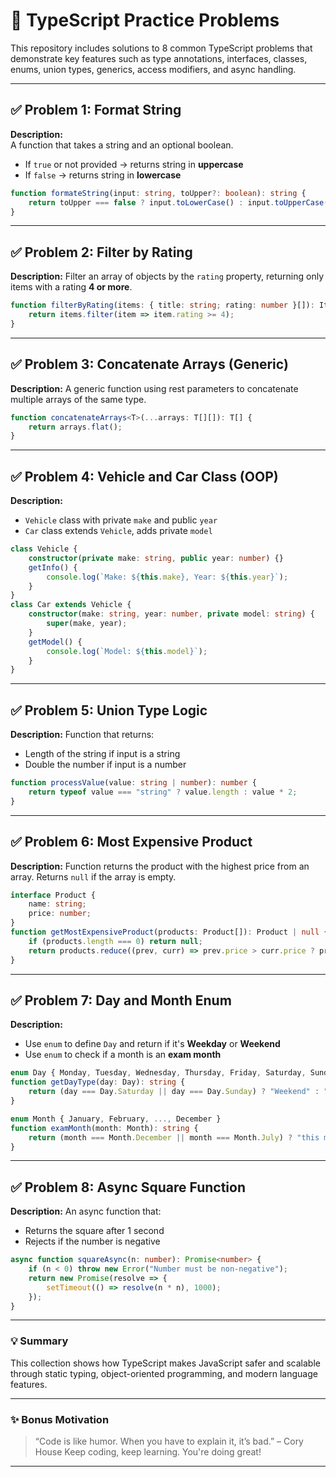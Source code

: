 
# 🚀 TypeScript Practice Problems

This repository includes solutions to 8 common TypeScript problems that demonstrate key features such as type annotations, interfaces, classes, enums, union types, generics, access modifiers, and async handling.

---

## ✅ Problem 1: Format String

**Description:**  
A function that takes a string and an optional boolean.  
- If `true` or not provided → returns string in **uppercase**  
- If `false` → returns string in **lowercase**

```ts
function formateString(input: string, toUpper?: boolean): string {
    return toUpper === false ? input.toLowerCase() : input.toUpperCase();
}
````

---

## ✅ Problem 2: Filter by Rating

**Description:**
Filter an array of objects by the `rating` property, returning only items with a rating **4 or more**.

```ts
function filterByRating(items: { title: string; rating: number }[]): Items[] {
    return items.filter(item => item.rating >= 4);
}
```

---

## ✅ Problem 3: Concatenate Arrays (Generic)

**Description:**
A generic function using rest parameters to concatenate multiple arrays of the same type.

```ts
function concatenateArrays<T>(...arrays: T[][]): T[] {
    return arrays.flat();
}
```

---

## ✅ Problem 4: Vehicle and Car Class (OOP)

**Description:**

* `Vehicle` class with private `make` and public `year`
* `Car` class extends `Vehicle`, adds private `model`

```ts
class Vehicle {
    constructor(private make: string, public year: number) {}
    getInfo() {
        console.log(`Make: ${this.make}, Year: ${this.year}`);
    }
}
class Car extends Vehicle {
    constructor(make: string, year: number, private model: string) {
        super(make, year);
    }
    getModel() {
        console.log(`Model: ${this.model}`);
    }
}
```

---

## ✅ Problem 5: Union Type Logic

**Description:**
Function that returns:

* Length of the string if input is a string
* Double the number if input is a number

```ts
function processValue(value: string | number): number {
    return typeof value === "string" ? value.length : value * 2;
}
```

---

## ✅ Problem 6: Most Expensive Product

**Description:**
Function returns the product with the highest price from an array. Returns `null` if the array is empty.

```ts
interface Product {
    name: string;
    price: number;
}
function getMostExpensiveProduct(products: Product[]): Product | null {
    if (products.length === 0) return null;
    return products.reduce((prev, curr) => prev.price > curr.price ? prev : curr);
}
```

---

## ✅ Problem 7: Day and Month Enum

**Description:**

* Use `enum` to define `Day` and return if it's **Weekday** or **Weekend**
* Use `enum` to check if a month is an **exam month**

```ts
enum Day { Monday, Tuesday, Wednesday, Thursday, Friday, Saturday, Sunday }
function getDayType(day: Day): string {
    return (day === Day.Saturday || day === Day.Sunday) ? "Weekend" : "Weekday";
}

enum Month { January, February, ..., December }
function examMonth(month: Month): string {
    return (month === Month.December || month === Month.July) ? "this month exam month" : "not exam month";
}
```

---

## ✅ Problem 8: Async Square Function

**Description:**
An async function that:

* Returns the square after 1 second
* Rejects if the number is negative

```ts
async function squareAsync(n: number): Promise<number> {
    if (n < 0) throw new Error("Number must be non-negative");
    return new Promise(resolve => {
        setTimeout(() => resolve(n * n), 1000);
    });
}
```

---

### 💡 Summary

This collection shows how TypeScript makes JavaScript safer and scalable through static typing, object-oriented programming, and modern language features.

---

### ✨ Bonus Motivation

> “Code is like humor. When you have to explain it, it’s bad.” – Cory House
> Keep coding, keep learning. You're doing great!

---

```
